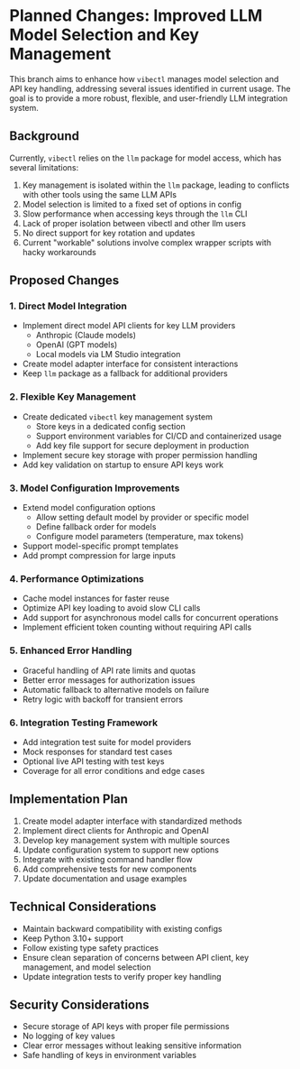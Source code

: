# Planned Changes: Improved LLM Model Selection and Key Management

This branch aims to enhance how `vibectl` manages model selection and API key handling, addressing several issues identified in current usage. The goal is to provide a more robust, flexible, and user-friendly LLM integration system.

## Background

Currently, `vibectl` relies on the `llm` package for model access, which has several limitations:

1. Key management is isolated within the `llm` package, leading to conflicts with other tools using the same LLM APIs
2. Model selection is limited to a fixed set of options in config
3. Slow performance when accessing keys through the `llm` CLI
4. Lack of proper isolation between vibectl and other llm users
5. No direct support for key rotation and updates
6. Current "workable" solutions involve complex wrapper scripts with hacky workarounds

## Proposed Changes

### 1. Direct Model Integration

- Implement direct model API clients for key LLM providers
  - Anthropic (Claude models)
  - OpenAI (GPT models)
  - Local models via LM Studio integration
- Create model adapter interface for consistent interactions
- Keep `llm` package as a fallback for additional providers

### 2. Flexible Key Management

- Create dedicated `vibectl` key management system
  - Store keys in a dedicated config section
  - Support environment variables for CI/CD and containerized usage
  - Add key file support for secure deployment in production
- Implement secure key storage with proper permission handling
- Add key validation on startup to ensure API keys work

### 3. Model Configuration Improvements

- Extend model configuration options
  - Allow setting default model by provider or specific model
  - Define fallback order for models
  - Configure model parameters (temperature, max tokens)
- Support model-specific prompt templates
- Add prompt compression for large inputs

### 4. Performance Optimizations

- Cache model instances for faster reuse
- Optimize API key loading to avoid slow CLI calls
- Add support for asynchronous model calls for concurrent operations
- Implement efficient token counting without requiring API calls

### 5. Enhanced Error Handling

- Graceful handling of API rate limits and quotas
- Better error messages for authorization issues
- Automatic fallback to alternative models on failure
- Retry logic with backoff for transient errors

### 6. Integration Testing Framework

- Add integration test suite for model providers
- Mock responses for standard test cases
- Optional live API testing with test keys
- Coverage for all error conditions and edge cases

## Implementation Plan

1. Create model adapter interface with standardized methods
2. Implement direct clients for Anthropic and OpenAI
3. Develop key management system with multiple sources
4. Update configuration system to support new options
5. Integrate with existing command handler flow
6. Add comprehensive tests for new components
7. Update documentation and usage examples

## Technical Considerations

- Maintain backward compatibility with existing configs
- Keep Python 3.10+ support
- Follow existing type safety practices
- Ensure clean separation of concerns between API client, key management, and model selection
- Update integration tests to verify proper key handling

## Security Considerations

- Secure storage of API keys with proper file permissions
- No logging of key values
- Clear error messages without leaking sensitive information
- Safe handling of keys in environment variables
